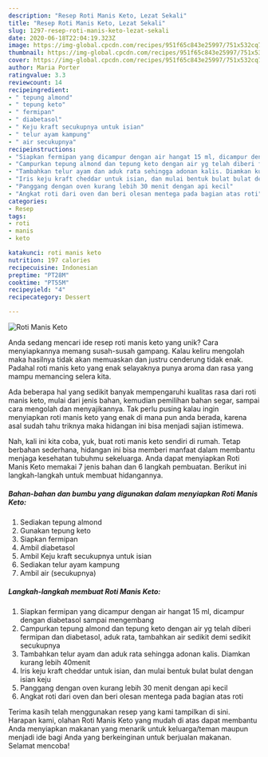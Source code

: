 ```yaml
---
description: "Resep Roti Manis Keto, Lezat Sekali"
title: "Resep Roti Manis Keto, Lezat Sekali"
slug: 1297-resep-roti-manis-keto-lezat-sekali
date: 2020-06-18T22:04:19.323Z
image: https://img-global.cpcdn.com/recipes/951f65c843e25997/751x532cq70/roti-manis-keto-foto-resep-utama.jpg
thumbnail: https://img-global.cpcdn.com/recipes/951f65c843e25997/751x532cq70/roti-manis-keto-foto-resep-utama.jpg
cover: https://img-global.cpcdn.com/recipes/951f65c843e25997/751x532cq70/roti-manis-keto-foto-resep-utama.jpg
author: Maria Porter
ratingvalue: 3.3
reviewcount: 14
recipeingredient:
- " tepung almond"
- " tepung keto"
- " fermipan"
- " diabetasol"
- " Keju kraft secukupnya untuk isian"
- " telur ayam kampung"
- " air secukupnya"
recipeinstructions:
- "Siapkan fermipan yang dicampur dengan air hangat 15 ml, dicampur dengan diabetasol sampai mengembang"
- "Campurkan tepung almond dan tepung keto dengan air yg telah diberi fermipan dan diabetasol, aduk rata, tambahkan air sedikit demi sedikit secukupnya"
- "Tambahkan telur ayam dan aduk rata sehingga adonan kalis. Diamkan kurang lebih 40menit"
- "Iris keju kraft cheddar untuk isian, dan mulai bentuk bulat bulat dengan isian keju"
- "Panggang dengan oven kurang lebih 30 menit dengan api kecil"
- "Angkat roti dari oven dan beri olesan mentega pada bagian atas roti"
categories:
- Resep
tags:
- roti
- manis
- keto

katakunci: roti manis keto 
nutrition: 197 calories
recipecuisine: Indonesian
preptime: "PT28M"
cooktime: "PT55M"
recipeyield: "4"
recipecategory: Dessert

---
```



![Roti Manis Keto](https://img-global.cpcdn.com/recipes/951f65c843e25997/751x532cq70/roti-manis-keto-foto-resep-utama.jpg)

Anda sedang mencari ide resep roti manis keto yang unik? Cara menyiapkannya memang susah-susah gampang. Kalau keliru mengolah maka hasilnya tidak akan memuaskan dan justru cenderung tidak enak. Padahal roti manis keto yang enak selayaknya punya aroma dan rasa yang mampu memancing selera kita.

Ada beberapa hal yang sedikit banyak mempengaruhi kualitas rasa dari roti manis keto, mulai dari jenis bahan, kemudian pemilihan bahan segar, sampai cara mengolah dan menyajikannya. Tak perlu pusing kalau ingin menyiapkan roti manis keto yang enak di mana pun anda berada, karena asal sudah tahu triknya maka hidangan ini bisa menjadi sajian istimewa.




Nah, kali ini kita coba, yuk, buat roti manis keto sendiri di rumah. Tetap berbahan sederhana, hidangan ini bisa memberi manfaat dalam membantu menjaga kesehatan tubuhmu sekeluarga. Anda dapat menyiapkan Roti Manis Keto memakai 7 jenis bahan dan 6 langkah pembuatan. Berikut ini langkah-langkah untuk membuat hidangannya.

<!--inarticleads1-->

##### Bahan-bahan dan bumbu yang digunakan dalam menyiapkan Roti Manis Keto:

1. Sediakan  tepung almond
1. Gunakan  tepung keto
1. Siapkan  fermipan
1. Ambil  diabetasol
1. Ambil  Keju kraft secukupnya untuk isian
1. Sediakan  telur ayam kampung
1. Ambil  air (secukupnya)




<!--inarticleads2-->

##### Langkah-langkah membuat Roti Manis Keto:

1. Siapkan fermipan yang dicampur dengan air hangat 15 ml, dicampur dengan diabetasol sampai mengembang
1. Campurkan tepung almond dan tepung keto dengan air yg telah diberi fermipan dan diabetasol, aduk rata, tambahkan air sedikit demi sedikit secukupnya
1. Tambahkan telur ayam dan aduk rata sehingga adonan kalis. Diamkan kurang lebih 40menit
1. Iris keju kraft cheddar untuk isian, dan mulai bentuk bulat bulat dengan isian keju
1. Panggang dengan oven kurang lebih 30 menit dengan api kecil
1. Angkat roti dari oven dan beri olesan mentega pada bagian atas roti




Terima kasih telah menggunakan resep yang kami tampilkan di sini. Harapan kami, olahan Roti Manis Keto yang mudah di atas dapat membantu Anda menyiapkan makanan yang menarik untuk keluarga/teman maupun menjadi ide bagi Anda yang berkeinginan untuk berjualan makanan. Selamat mencoba!
